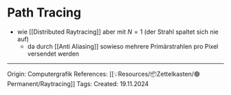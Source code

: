 # Path Tracing

- wie [[Distributed Raytracing]] aber mit $N=1$ (der Strahl spaltet sich nie auf)
	- da durch [[Anti Aliasing]] sowieso mehrere Primärstrahlen pro Pixel versendet werden

---

Origin: Computergrafik
References: [[💡Resources/📦Zettelkasten/🟢Permanent/Raytracing]]
Tags: 
Created: 19.11.2024

